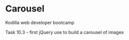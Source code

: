 # Carousel
Kodilla web developer bootcamp

Task 10.3 - first jQuery use to build a carousel of images